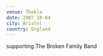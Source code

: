 ```yaml
---
venue: Thekla
date: 2007-10-04
city: Bristol
country: England
---
```


supporting The Broken Family Band